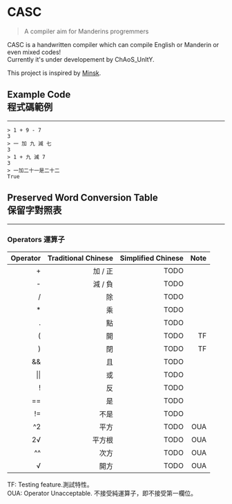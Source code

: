 # CASC  
> A compiler aim for Manderins progremmers  

CASC is a handwritten compiler which can compile English or Manderin or even mixed codes!  
Currently it's under developement by ChAoS_UnItY.  
  
This project is inspired by [Minsk](https://github.com/terrajobst/minsk).

## Example Code <br> 程式碼範例
------
```casc
> 1 + 9 - 7
3
> 一 加 九 減 七
3
> 1 + 九 減 7
3
> 一加二十一是二十二
True
```
## Preserved Word Conversion Table <br> 保留字對照表
------
### Operators 運算子
| Operator  | Traditional Chinese   | Simplified Chinese    | Note      |
|----------:|----------------------:|----------------------:|----------:|
| +         | 加 / 正               | TODO                  |
| -         | 減 / 負               | TODO                  |
| /         | 除                    | TODO                  |
| *         | 乘                    | TODO                  |
| .         | 點                    | TODO                  |
| (         | 開                    | TODO                  | TF        |
| )         | 閉                    | TODO                  | TF        |
| &&        | 且                    | TODO                  |
| \|\|      | 或                    | TODO                  |
| !         | 反                    | TODO                  |
| ==        | 是                    | TODO                  |
| !=        | 不是                  | TODO                  |
| ^2        | 平方                  | TODO                  | OUA       |
| 2√        | 平方根                | TODO                  | OUA       |
| ^^        | 次方                  | TODO                  | OUA       |
| √         | 開方                  | TODO                  | OUA       |

TF: Testing feature.測試特性。  
OUA: Operator Unacceptable. 不接受純運算子，即不接受第一欄位。
